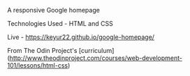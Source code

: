 A responsive Google homepage

Technologies Used - HTML and CSS

Live - https://keyur22.github.io/google-homepage/

From The Odin Project's [curriculum]
(http://www.theodinproject.com/courses/web-development-101/lessons/html-css)
